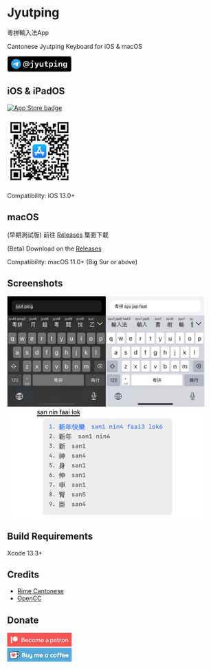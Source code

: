 Jyutping
======

粵拼輸入法App

Cantonese Jyutping Keyboard for iOS & macOS

<a href="https://t.me/jyutping">
        <img src="images/telegram.png" alt="Telegram" width="150"/>
</a>

## iOS & iPadOS

<a href="https://apps.apple.com/hk/app/id1509367629">
        <img src="images/app-store-badge.svg" alt="App Store badge" width="150"/>
</a>
<br>
<br>

<a href="https://apps.apple.com/hk/app/id1509367629">
        <img src="images/app-store-link-qrcode.png" alt="App Store QR Code" width="150"/>
</a>
<br>
<br>
Compatibility: iOS 13.0+

## macOS
(早期測試版) 前往 [Releases](https://github.com/yuetyam/jyutping/releases) 䈎面下載

(Beta) Download on the [Releases](https://github.com/yuetyam/jyutping/releases)

Compatibility: macOS 11.0+ (Big Sur or above)

## Screenshots
<img src="images/screenshot.png" alt="screenshots" width="460"/>
<br>
<img src="images/screenshot-mac.png" alt="screenshots" width="460"/>


## Build Requirements
Xcode 13.3+

## Credits
- [Rime Cantonese](https://github.com/rime/rime-cantonese)
- [OpenCC](https://github.com/BYVoid/OpenCC)

## Donate
<a href="https://patreon.com/ososoio">
        <img src="images/become-a-patron.png" alt="patreon" width="150"/>
</a>
<br>
<a href="https://ko-fi.com/ososoio">
        <img src="images/buy-me-a-coffee.png" alt="ko-fi, buy me a coffee" width="150"/>
</a>
